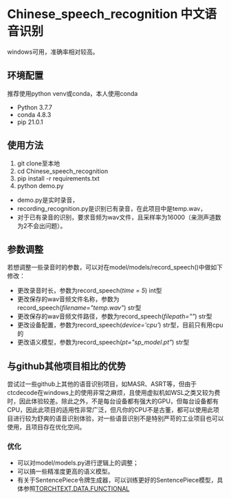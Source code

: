 # Chinese_speech_recognition 中文语音识别
windows可用，准确率相对较高。

## 环境配置
推荐使用python venv或conda，本人使用conda
- Python 3.7.7
- conda 4.8.3
- pip 21.0.1

## 使用方法
1. git clone至本地
2. cd Chinese_speech_recognition
3. pip install -r requirements.txt
4. python demo.py
- demo.py是实时录音，
- recording_recognition.py是识别已有录音，在此项目中是temp.wav，
- 对于已有录音的识别，要求音频为wav文件，且采样率为16000（亲测声道数为2不会出问题）。

## 参数调整
若想调整一些录音时的参数，可以对在model/models/record_speech()中做如下修改：
- 更改录音时长，参数为record_speech(*time = 5*)   int型
- 更改保存的wav音频文件名称，参数为record_speech(*filename="temp.wav"*)    str型
- 更改保存的wav音频文件路径，参数为record_speech(*filepath=""*)    str型
- 更改设备配置，参数为record_speech(*device='cpu'*)    str型，目前只有用cpu的
- 更改语义模型，参数为record_speech(*pt="sp_model.pt"*)   str型

## 与github其他项目相比的优势
尝试过一些github上其他的语音识别项目，如MASR、ASRT等，但由于ctcdecode在windows上的使用非常之麻烦，且使用虚拟机如WSL之类又较为费时，因此体验较差。除此之外，不是每台设备都有强大的GPU，但每台设备都有CPU，因此此项目的适用性非常广泛，但凡你的CPU不是古董，都可以使用此项目进行较为舒爽的语音识别体验，对一些语音识别不是特别严苛的工业项目也可以使用，且项目存在优化空间。<br>
### 优化
- 可以对model/models.py进行逻辑上的调整；
- 可以搞一些精准度更高的语义模型。
- 有关于SentencePiece令牌生成器，可以训练更好的SentencePiece模型，具体参照[TORCHTEXT.DATA.FUNCTIONAL](https://pytorch.org/text/stable/data_functional.html)
